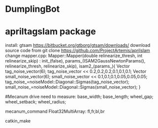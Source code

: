 # DumplingBot

# apriltagslam package
install:
gtsam
https://bitbucket.org/gtborg/gtsam/downloads/
download source code from
git clone https://github.com/ProjectArtemis/aprilslam
change mapper.cpp:
Mapper::Mapper(double relinearize_thresh, int relinearize_skip)
    : init_(false),
      params_(ISAM2GaussNewtonParams(), relinearize_thresh, relinearize_skip),
      isam2_(params_){
	Vector tag_noise_vector(6);
	tag_noise_vector << 0.2,0.2,0.2,0.1,0.1,0.1;
	Vector small_noise_vector(6);
	small_noise_vector << 0.1,0.1,0.1,0.05,0.05,0.05;
	tag_noise_=noiseModel::Diagonal::Sigmas(tag_noise_vector);
	small_noise_=noiseModel::Diagonal::Sigmas(small_noise_vector);
}

#Mecanum drive need to measure:
base_width;
base_length;
wheel_gap;
wheel_setback;
wheel_radius;

mecanum_command
Float32MultiArray: fl,fr,bl,br


catkin_make
